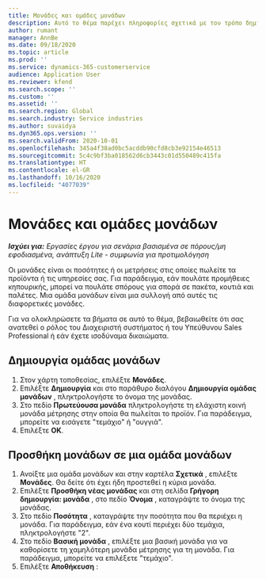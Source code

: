 ```yaml
---
title: Μονάδες και ομάδες μονάδων
description: Αυτό το θέμα παρέχει πληροφορίες σχετικά με τον τρόπο δημιουργίας μονάδων και ομάδων μονάδων στο Dynamics 365 Project operations.
author: rumant
manager: AnnBe
ms.date: 09/18/2020
ms.topic: article
ms.prod: ''
ms.service: dynamics-365-customerservice
audience: Application User
ms.reviewer: kfend
ms.search.scope: ''
ms.custom: ''
ms.assetid: ''
ms.search.region: Global
ms.search.industry: Service industries
ms.author: suvaidya
ms.dyn365.ops.version: ''
ms.search.validFrom: 2020-10-01
ms.openlocfilehash: 345a4f38ad0bc5acddb90cfd8cb3e92154e46513
ms.sourcegitcommit: 5c4c9bf3ba018562d6cb3443c01d550489c415fa
ms.translationtype: HT
ms.contentlocale: el-GR
ms.lasthandoff: 10/16/2020
ms.locfileid: "4077039"
---
```

# <a name="units-and-unit-groups"></a>Μονάδες και ομάδες μονάδων

_**Ισχύει για:** Εργασίες έργου για σενάρια βασισμένα σε πόρους/μη εφοδιασμένα, ανάπτυξη Lite - συμφωνία για προτιμολόγηση_

Οι μονάδες είναι οι ποσότητες ή οι μετρήσεις στις οποίες πωλείτε τα προϊόντα ή τις υπηρεσίες σας. Για παράδειγμα, εάν πουλάτε προμήθειες κηπουρικής, μπορεί να πουλάτε σπόρους για σπορά σε πακέτα, κουτιά και παλέτες. Μια ομάδα μονάδων είναι μια συλλογή από αυτές τις διαφορετικές μονάδες.

Για να ολοκληρώσετε τα βήματα σε αυτό το θέμα, βεβαιωθείτε ότι σας ανατεθεί ο ρόλος του Διαχειριστή συστήματος ή του Υπεύθυνου Sales Professional ή εάν έχετε ισοδύναμα δικαιώματα.

## <a name="create-a-unit-group"></a>Δημιουργία ομάδας μονάδων

1. Στον χάρτη τοποθεσίας, επιλέξτε **Μονάδες**.
2. Επιλέξτε **Δημιουργία** και στο παράθυρο διαλόγου **Δημιουργία ομάδας μονάδων** , πληκτρολογήστε το όνομα της μονάδας.
3. Στο πεδίο **Πρωτεύουσα μονάδα** πληκτρολογήστε τη ελάχιστη κοινή μονάδα μέτρησης στην οποία θα πωλείται το προϊόν. Για παράδειγμα, μπορείτε να εισάγετε "τεμάχιο" ή "ουγγιά".
4. Επιλέξτε **OK**.

## <a name="add-units-to-a-unit-group"></a>Προσθήκη μονάδων σε μια ομάδα μονάδων

1. Ανοίξτε μια ομάδα μονάδων και στην καρτέλα **Σχετικά** , επιλέξτε **Μονάδες**. Θα δείτε ότι έχει ήδη προστεθεί η κύρια μονάδα.
2. Επιλέξτε **Προσθήκη νέας μονάδας** και στη σελίδα **Γρήγορη δημιουργία: μονάδα** , στο πεδίο **Όνομα** , καταγράψτε το όνομα της μονάδας.
3. Στο πεδίο **Ποσότητα** , καταγράψτε την ποσότητα που θα περιέχει η μονάδα. Για παράδειγμα, εάν ένα κουτί περιέχει δύο τεμάχια, πληκτρολογήστε "2". 
4. Στο πεδίο **Βασική μονάδα** , επιλέξτε μια βασική μονάδα για να καθορίσετε τη χαμηλότερη μονάδα μέτρησης για τη μονάδα. Για παράδειγμα, μπορείτε να επιλέξετε "τεμάχιο".
5. Επιλέξτε **Αποθήκευση** :
